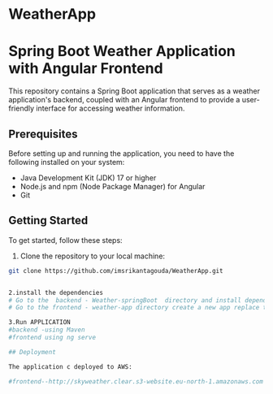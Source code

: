 # WeatherApp
# Spring Boot Weather Application with Angular Frontend

This repository contains a Spring Boot application that serves as a weather application's backend, coupled with an Angular frontend to provide a user-friendly interface for accessing weather information.

## Prerequisites

Before setting up and running the application, you need to have the following installed on your system:

- Java Development Kit (JDK) 17 or higher
- Node.js and npm (Node Package Manager) for Angular
- Git

## Getting Started

To get started, follow these steps:

1. Clone the repository to your local machine:

```bash
git clone https://github.com/imsrikantagouda/WeatherApp.git


2.install the dependencies
# Go to the  backend - Weather-springBoot  directory and install dependenciesa nd replace your API_KEY in WeatherService.java file
# Go to the frontend - weather-app directory create a new app replace the src folder into the  your new application and install dependenciess

3.Run APPLICATION
#backend -using Maven  
#frontend using ng serve

## Deployment

The application c deployed to AWS:

#frontend--http://skyweather.clear.s3-website.eu-north-1.amazonaws.com


